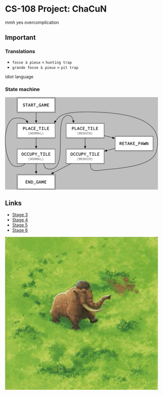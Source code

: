# CS-108 Project: ChaCuN
mmh yes overcomplication

## Important
### Translations
- `fosse à pieux` = `hunting trap`
- `grande fosse à pieux` = `pit trap`  

idiot language

### State machine
![states](./game-state-machine.png)

## Links
- [Stage 3](https://cs108.epfl.ch/p/03_areas.html)
- [Stage 4](https://cs108.epfl.ch/p/04_partitions.html)
- [Stage 5](https://cs108.epfl.ch/p/05_board.html)
- [Stage 6](https://cs108.epfl.ch/p/06_state.html)

![oh lawd he comin](./resources/512/61.jpg)
